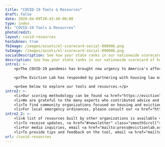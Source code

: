 ```yaml
---
title: "COVID-19 Tools & Resources"
draft: false
date: 2020-04-09T20:43:49-08:00
type: index
h1: "COVID-19 Tools & Resources"
photoCredit:
layout: covid-resources
hasSubnav: true
fbImage: /images/assets/el-scorecard-social-000006.png
twImage: /images/assets/el-scorecard-social-000006.png
socialDescription: See how your state ranks in our nationwide scorecard of housing policies in response to COVID-19.
description: See how your state ranks in our nationwide scorecard of housing policies in response to COVID-19.
intro1: >- 
    <p>The COVID-19 pandemic has brought new urgency to America's affordable housing and eviction crises. Even before the pandemic, millions of families struggled to make rent and were vulnerable to eviction. Now—at a time when stable shelter is critical—spiking unemployment and economic hardship have increased insecurity among America’s renting families.</p>

    <p>The Eviction Lab has responded by partnering with housing law experts to create several new tools. The Eviction Tracking System provides weekly updates on eviction filings in a number of American cities.  The COVID-19 Housing Policy Scorecard compiles and rates state-level protections during the pandemic. A regularly-updated list of emergency policies across all levels of government allows you to see how elected officials in your community have responded. Last, for those who need direct help, JustShelter.org offers a database of resources in all 50 states that provide housing assistance, legal aid, and more.</p>

    <p>See below to explore our tools and resources.</p>
intro2: >-
    <li>Our scoring methodology can be found <a href="https://evictionlab.org/covid-housing-scorecard-methods" target="_blank">here</a>.</li>
    <li>We are grateful to the many experts who contributed advice and research assistance to the scorecard. A list of contributing partners can be found <a href="/covid-housing-scorecard-methods/#acknowledgements">here</a>.</li> 
    <li>To find community organizations focused on housing and eviction in your community, visit <a href="https://justshelter.org" target="_blank">JustShelter.org</a>.</li> 
    <li>For local emergency ordinances, please consult our <a href="https://evictionlab.org/covid-eviction-policies/">policy tracker</a>.</li> 
intro2_2: >-
    <li>A list of resources built by other organizations is available <a href="/covid-housing-scorecard-methods/#outside-resources">here</a>.</li>
    <li>To receive updates, <a href="#newsletter" class="smoothScroll">add your email below</a>.</li> 
    <li>For media inquiries, email <a href="mailto:press@evictionlab.org">press@evictionlab.org</a>.</li> 
    <li>To provide tips and feedback on the tool, email <a href="mailto:info@evictionlab.org">info@evictionlab.org</a>.</li>
url: /covid-resources
---
```

